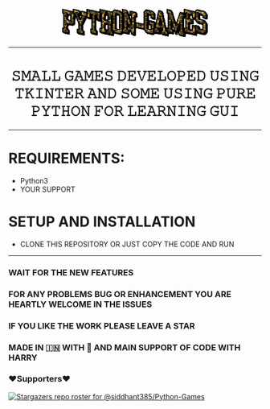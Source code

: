 
<p align="center">
  <img src="resources/text .gif"></img>
</p>

-------------
<h1 align = "center">𝚂𝙼𝙰𝙻𝙻 𝙶𝙰𝙼𝙴𝚂 𝙳𝙴𝚅𝙴𝙻𝙾𝙿𝙴𝙳 𝚄𝚂𝙸𝙽𝙶 𝚃𝙺𝙸𝙽𝚃𝙴𝚁 𝙰𝙽𝙳 𝚂𝙾𝙼𝙴 𝚄𝚂𝙸𝙽𝙶 𝙿𝚄𝚁𝙴 𝙿𝚈𝚃𝙷𝙾𝙽 𝙵𝙾𝚁 𝙻𝙴𝙰𝚁𝙽𝙸𝙽𝙶 𝙶𝚄𝙸</h1>
 
--------------
 
# REQUIREMENTS:
+ Python3
+ YOUR SUPPORT

# SETUP AND INSTALLATION

+ CLONE THIS REPOSITORY OR JUST COPY THE CODE AND RUN
----------

### WAIT FOR THE NEW FEATURES
### FOR ANY PROBLEMS BUG OR ENHANCEMENT YOU ARE HEARTLY WELCOME IN THE ISSUES
### IF YOU LIKE THE WORK PLEASE LEAVE A STAR
### MADE IN 🇮🇳 WITH 💖 AND MAIN SUPPORT OF CODE WITH HARRY
### ❤️Supporters❤️
[![Stargazers repo roster for @siddhant385/Python-Games](https://reporoster.com/stars/siddhant385/Python-Games)](https://github.com/siddhant385/Python-Games/stargazers)
